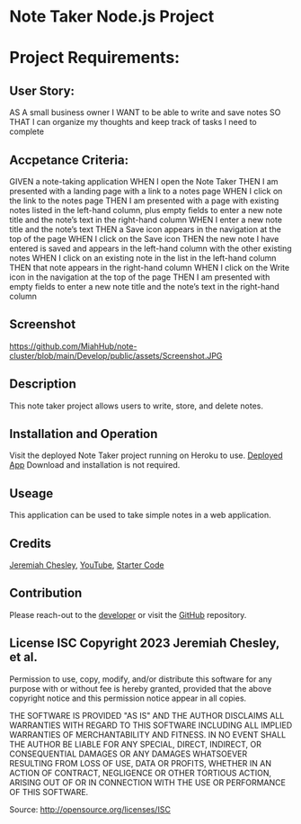 # Note Taker Node.js Project

# Project Requirements:

## User Story:

AS A small business owner
I WANT to be able to write and save notes
SO THAT I can organize my thoughts and keep track of tasks I need to complete

## Accpetance Criteria:

GIVEN a note-taking application
WHEN I open the Note Taker
THEN I am presented with a landing page with a link to a notes page
WHEN I click on the link to the notes page
THEN I am presented with a page with existing notes listed in the left-hand column, plus empty fields to enter a new note title and the note’s text in the right-hand column
WHEN I enter a new note title and the note’s text
THEN a Save icon appears in the navigation at the top of the page
WHEN I click on the Save icon
THEN the new note I have entered is saved and appears in the left-hand column with the other existing notes
WHEN I click on an existing note in the list in the left-hand column
THEN that note appears in the right-hand column
WHEN I click on the Write icon in the navigation at the top of the page
THEN I am presented with empty fields to enter a new note title and the note’s text in the right-hand column

## Screenshot

https://github.com/MiahHub/note-cluster/blob/main/Develop/public/assets/Screenshot.JPG

## Description

This note taker project allows users to write, store, and delete notes.

## Installation and Operation

Visit the deployed Note Taker project running on Heroku to use. [Deployed App](https://git.heroku.com/peaceful-fortress-23015.git) Download and installation is not required.

## Useage

This application can be used to take simple notes in a web application.

## Credits

[Jeremiah Chesley](https://github.com/MiahHub/note-cluster), [YouTube](https://youtube.com), [Starter Code](https://github.com/coding-boot-camp/miniature-eureka)

## Contribution

Please reach-out to the [developer](https://github.com/MiahHub/note-cluster) or visit the [GitHub](https://github.com/MiahHub/note-cluster) repository.

## License ISC Copyright 2023 Jeremiah Chesley, et al.

Permission to use, copy, modify, and/or distribute this software for any purpose with or without fee is hereby granted, provided that the above copyright notice and this permission notice appear in all copies.

THE SOFTWARE IS PROVIDED "AS IS" AND THE AUTHOR DISCLAIMS ALL WARRANTIES WITH REGARD TO THIS SOFTWARE INCLUDING ALL IMPLIED WARRANTIES OF MERCHANTABILITY AND FITNESS. IN NO EVENT SHALL THE AUTHOR BE LIABLE FOR ANY SPECIAL, DIRECT, INDIRECT, OR CONSEQUENTIAL DAMAGES OR ANY DAMAGES WHATSOEVER RESULTING FROM LOSS OF USE, DATA OR PROFITS, WHETHER IN AN ACTION OF CONTRACT, NEGLIGENCE OR OTHER TORTIOUS ACTION, ARISING OUT OF OR IN CONNECTION WITH THE USE OR PERFORMANCE OF THIS SOFTWARE.

Source: http://opensource.org/licenses/ISC

